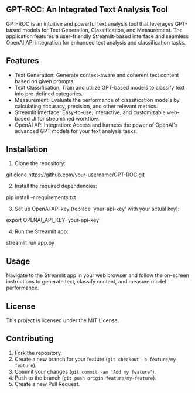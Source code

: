 ## GPT-ROC: An Integrated Text Analysis Tool

GPT-ROC is an intuitive and powerful text analysis tool that leverages GPT-based models for Text Generation, Classification, and Measurement. The application features a user-friendly Streamlit-based interface and seamless OpenAI API integration for enhanced text analysis and classification tasks.

## Features

- Text Generation: Generate context-aware and coherent text content based on given prompts.
- Text Classification: Train and utilize GPT-based models to classify text into pre-defined categories.
- Measurement: Evaluate the performance of classification models by calculating accuracy, precision, and other relevant metrics.
- Streamlit Interface: Easy-to-use, interactive, and customizable web-based UI for streamlined workflow.
- OpenAI API Integration: Access and harness the power of OpenAI's advanced GPT models for your text analysis tasks.

## Installation

1. Clone the repository:

git clone https://github.com/your-username/GPT-ROC.git

2. Install the required dependencies:

pip install -r requirements.txt

3. Set up OpenAI API key (replace 'your-api-key' with your actual key):

export OPENAI_API_KEY=your-api-key

4. Run the Streamlit app:

streamlit run app.py

## Usage

Navigate to the Streamlit app in your web browser and follow the on-screen instructions to generate text, classify content, and measure model performance.

## License

This project is licensed under the MIT License.

## Contributing

1. Fork the repository.
2. Create a new branch for your feature (`git checkout -b feature/my-feature`).
3. Commit your changes (`git commit -am 'Add my feature'`).
4. Push to the branch (`git push origin feature/my-feature`).
5. Create a new Pull Request.

